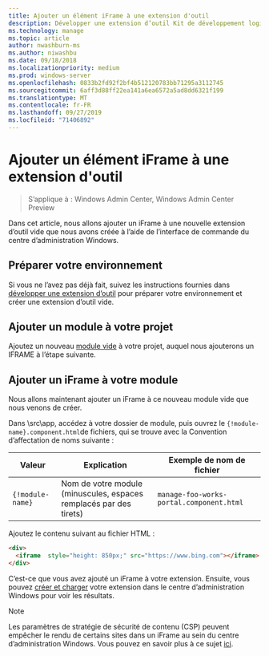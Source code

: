 ```yaml
---
title: Ajouter un élément iFrame à une extension d'outil
description: Développer une extension d’outil Kit de développement logiciel (SDK) du centre d’administration Windows (projet Honolulu)-ajouter un iFrame à une extension d’outil
ms.technology: manage
ms.topic: article
author: nwashburn-ms
ms.author: niwashbu
ms.date: 09/18/2018
ms.localizationpriority: medium
ms.prod: windows-server
ms.openlocfilehash: 0833b2fd92f2bf4b512120783bb71295a3112745
ms.sourcegitcommit: 6aff3d88ff22ea141a6ea6572a5ad8dd6321f199
ms.translationtype: MT
ms.contentlocale: fr-FR
ms.lasthandoff: 09/27/2019
ms.locfileid: "71406892"
---
```

# <a name="add-an-iframe-to-a-tool-extension"></a>Ajouter un élément iFrame à une extension d'outil

>S’applique à : Windows Admin Center, Windows Admin Center Preview

Dans cet article, nous allons ajouter un iFrame à une nouvelle extension d’outil vide que nous avons créée à l’aide de l’interface de commande du centre d’administration Windows.

## <a name="prepare-your-environment"></a>Préparer votre environnement ##

Si vous ne l’avez pas déjà fait, suivez les instructions fournies dans [développer une extension d’outil](../develop-tool.md) pour préparer votre environnement et créer une extension d’outil vide.

## <a name="add-a-module-to-your-project"></a>Ajouter un module à votre projet ##

Ajoutez un nouveau [module vide](add-module.md) à votre projet, auquel nous ajouterons un IFRAME à l’étape suivante.  

## <a name="add-an-iframe-to-your-module"></a>Ajouter un iFrame à votre module ##

Nous allons maintenant ajouter un iFrame à ce nouveau module vide que nous venons de créer.

Dans \src\app\, accédez à votre dossier de module, puis ouvrez le ```{!module-name}.component.html```de fichiers, qui se trouve avec la Convention d’affectation de noms suivante :

| Valeur | Explication | Exemple de nom de fichier |
| ----- | ----------- | ------- |
| ```{!module-name}``` | Nom de votre module (minuscules, espaces remplacés par des tirets) | ```manage-foo-works-portal.component.html``` |
    
Ajoutez le contenu suivant au fichier HTML :

``` html
<div>
  <iframe  style="height: 850px;" src="https://www.bing.com"></iframe>
</div>
```

C’est-ce que vous avez ajouté un iFrame à votre extension.  Ensuite, vous pouvez [créer et charger](../develop-tool.md#build-and-side-load-your-extension) votre extension dans le centre d’administration Windows pour voir les résultats.

> [!Note]
> Les paramètres de stratégie de sécurité de contenu (CSP) peuvent empêcher le rendu de certains sites dans un iFrame au sein du centre d’administration Windows. Vous pouvez en savoir plus à ce sujet [ici](https://content-security-policy.com/). 
